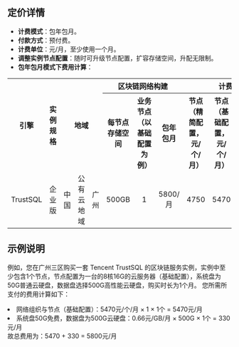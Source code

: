 ## 定价详情
- **计费模式**：包年包月。
- **付款方式**：预付费。
- **计费单位**：元/月，至少使用一个月。
- **调整实例节点配置**：随时可升级节点配置，扩容存储空间，升配无限制。
- **包年包月模式下费用计算**：
<table>
<tbody>
<tr>
<th rowspan="2" ><center>引擎</center></th>
<th rowspan="2" ><center>实例规格</center></th>
<th rowspan="2"  colspan="3"><center>地域</center></th>
<th  colspan="3"><center>区块链网络构建</center></th>
<th colspan="5"><center>计费细项说明</center></th>
</tr>
<tr>
<th rowspan="1"><center>每节点存储空间</center></th>
<th rowspan="1"><center>业务节点（以基础配置为例）</center></th>
<th rowspan="1"><center>包年包月</center></th>
<th rowspan="1"><center>节点<br>（精简配置，<br>元/个/月）</center></th>
<th rowspan="1"><center>节点<br>（基础配置，<br>元/个/月）</center></th> 
<th rowspan="1"><center>节点<br>（高级配置，<br>元/个/月）</center></th> 
<th rowspan="1"><center>高性能云存储费用（元/GB/月）</center></th>
</tr>
<tr>
<td><center>TrustSQL</center></td><td><center>企业版</center></td>
<td><center>中国</td> <td><center>公有云地域</td> <td><center>广州</td>
<td><center>500GB</td> <td><center>1</td> <td><center>5800/月</td> 
<td>
<center>4750</td> <td><center>5470</td>
<td><center>6200</td> <td><center>0.66</td>
</tr>
</tbody></table>

## 示例说明
例如，您在广州三区购买一套 Tencent TrustSQL 的区块链服务实例，实例中至少包含1个节点，节点配置为一台的8核16G的云服务器（基础配置），系统盘为50G普通云硬盘，数据盘选择500G高性能云硬盘，购买时长为1个月。 您所需所支付的费用计算如下：
<li>网络组织与节点（基础配置）：5470元/个/月 × 1 × 1个 = 5470元/月</li>
<li>系统盘50G免费，数据盘为500G云硬盘：0.66元/GB/月 × 500G × 1个 = 330元/月</li>
故总费用为：5470 + 330 = 5800元/月

